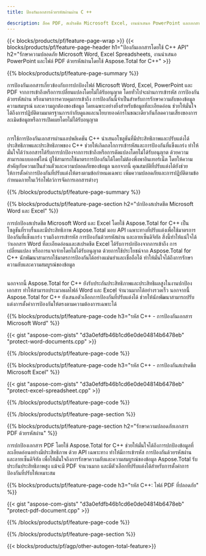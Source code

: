 ```yaml
---
title: ป้องกันเอกสารด้วยรหัสผ่านผ่าน C ++ 

description: ล็อค PDF, สเปรดชีต Microsoft Excel, งานนำเสนอ PowerPoint และเอกสาร Word ด้วยรหัสผ่านผ่านแอปพลิเคชัน C ++ ของคุณ ใช้การป้องกันด้วยรหัสผ่านได้อย่างง่ายดาย
---
```


{{< blocks/products/pf/feature-page-wrap >}}
{{< blocks/products/pf/feature-page-header h1="ป้องกันเอกสารโดยใช้ C++ API" h2="รักษาความปลอดภัย Microsoft Word, Excel Spreadsheets, งานนำเสนอ PowerPoint และไฟล์ PDF ด้วยรหัสผ่านโดยใช้ Aspose.Total for C++" >}}

{{% blocks/products/pf/feature-page-summary %}}

การป้องกันเอกสารเกี่ยวข้องกับการปกป้องไฟล์ Microsoft Word, Excel, PowerPoint และ PDF จากการเข้าถึงหรือการเปลี่ยนแปลงโดยไม่ได้รับอนุญาต โดยทั่วไปจะผ่านการเข้ารหัส การป้องกันด้วยรหัสผ่าน หรือมาตรการควบคุมการเข้าถึง การป้องกันนี้จำเป็นสำหรับการรักษาความลับของข้อมูล ความสมบูรณ์ และความถูกต้องของข้อมูล โดยเฉพาะอย่างยิ่งสำหรับข้อมูลที่ละเอียดอ่อน ช่วยให้มั่นใจได้ถึงการปฏิบัติตามมาตรฐานการกำกับดูแลและนโยบายองค์กรในขณะเดียวกันก็ลดความเสี่ยงของการละเมิดข้อมูลหรือการเปิดเผยโดยไม่ได้รับอนุญาต <br /><br />

การใช้การป้องกันเอกสารผ่านแอปพลิเคชัน C++ นำเสนอโซลูชันที่มีประสิทธิภาพและปรับแต่งได้ ประสิทธิภาพและประสิทธิภาพของ C++ ช่วยให้เกิดกลไกการเข้ารหัสและการป้องกันที่แข็งแกร่ง ทำให้มั่นใจได้ว่าเอกสารได้รับการปกป้องจากการเข้าถึงหรือการดัดแปลงโดยไม่ได้รับอนุญาต ด้วยความสามารถแบบออฟไลน์ ผู้ใช้สามารถใช้มาตรการป้องกันได้โดยไม่ต้องพึ่งพาอินเทอร์เน็ต โดยให้ความสำคัญกับความเป็นส่วนตัวและความปลอดภัยของข้อมูล นอกจากนี้ คุณสมบัติที่ปรับแต่งได้ยังช่วยให้การตั้งค่าการป้องกันที่ปรับแต่งให้ตรงตามข้อกำหนดเฉพาะ เพิ่มความปลอดภัยและการปฏิบัติตามข้อกำหนดภายในเวิร์กโฟลว์การจัดการเอกสารต่างๆ

{{% /blocks/products/pf/feature-page-summary  %}}

{{% blocks/products/pf/feature-page-section  h2="ปกป้องสเปรดชีต Microsoft Word และ Excel" %}}

การปกป้องสเปรดชีต Microsoft Word และ Excel โดยใช้ Aspose.Total for C++ เป็นโซลูชันที่ราบรื่นและมีประสิทธิภาพ Aspose.Total มอบ API เฉพาะทางที่ปรับแต่งเพื่อใช้มาตรการป้องกันที่แข็งแกร่ง รวมถึงการเข้ารหัส การป้องกันด้วยรหัสผ่าน และลายเซ็นดิจิทัล สิ่งนี้ทำให้แน่ใจได้ว่าเอกสาร Word ที่ละเอียดอ่อนและสเปรดชีต Excel ได้รับการปกป้องจากการเข้าถึง การเปลี่ยนแปลง หรือการแจกจ่ายโดยไม่ได้รับอนุญาต ด้วยการใช้ประโยชน์จาก Aspose.Total for C++ นักพัฒนาสามารถใช้มาตรการป้องกันได้อย่างแม่นยำและเชื่อถือได้ ทำให้มั่นใจได้ถึงการรักษาความลับและความสมบูรณ์ของข้อมูล<br /><br />

นอกจากนี้ Aspose.Total for C++ ยังรับประกันประสิทธิภาพและประสิทธิผลสูงในงานปกป้องเอกสาร ทำให้สามารถประมวลผลไฟล์ Word และ Excel จำนวนมากได้อย่างรวดเร็ว นอกจากนี้ Aspose.Total for C++ ยังเสนอตัวเลือกการป้องกันที่ปรับแต่งได้ ช่วยให้นักพัฒนาสามารถปรับแต่งการตั้งค่าการป้องกันให้ตรงตามความต้องการเฉพาะได้

{{% blocks/products/pf/feature-page-code h3="รหัส C++ - การป้องกันเอกสาร Microsoft Word" %}}

{{< gist "aspose-com-gists" "d3a0efdfb46b1cd6e0de04814b6478eb" "protect-word-documents.cpp" >}}

{{% /blocks/products/pf/feature-page-code  %}}

{{% blocks/products/pf/feature-page-code h3="รหัส C++ - การป้องกันสเปรดชีต Microsoft Excel" %}}

{{< gist "aspose-com-gists" "d3a0efdfb46b1cd6e0de04814b6478eb" "protect-excel-spreadsheet.cpp" >}}

{{% /blocks/products/pf/feature-page-code  %}}

{{% /blocks/products/pf/feature-page-section %}}

{{% blocks/products/pf/feature-page-section  h2="รักษาความปลอดภัยเอกสาร PDF ด้วยรหัสผ่าน" %}}

การปกป้องเอกสาร PDF โดยใช้ Aspose.Total for C++ ช่วยให้มั่นใจได้ถึงการปกป้องข้อมูลที่ละเอียดอ่อนอย่างมีประสิทธิภาพ ด้วย API เฉพาะทาง ทำให้มีการเข้ารหัส การป้องกันด้วยรหัสผ่าน และลายเซ็นดิจิทัล เพื่อให้มั่นใจถึงการรักษาความลับและความสมบูรณ์ของข้อมูล Aspose.Total รับประกันประสิทธิภาพสูง แม้จะมี PDF จำนวนมาก และมีตัวเลือกที่ปรับแต่งได้สำหรับการตั้งค่าการป้องกันที่ปรับให้เหมาะสม 

{{% blocks/products/pf/feature-page-code h3="รหัส C++: ไฟล์ PDF ที่ปลอดภัย" %}}

{{< gist "aspose-com-gists" "d3a0efdfb46b1cd6e0de04814b6478eb" "protect-pdf-document.cpp" >}}

{{% /blocks/products/pf/feature-page-code  %}}

{{% /blocks/products/pf/feature-page-section %}}

{{< blocks/products/pf/agp/other-autogen-total-feature>}}